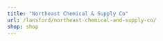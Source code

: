 ```yaml
---
title: "Northeast Chemical & Supply Co"
url: /lansford/northeast-chemical-and-supply-co/
shop: shop
---
```

